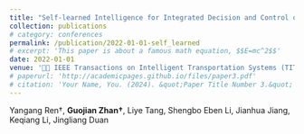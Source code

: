 ```yaml
---
title: "Self-learned Intelligence for Integrated Decision and Control of Automated Vehicles at Signalized Intersections"
collection: publications
# category: conferences
permalink: /publication/2022-01-01-self_learned
# excerpt: 'This paper is about a famous math equation, $$E=mc^2$$'
date: 2022-01-01
venue: '🚗🧠 IEEE Transactions on Intelligent Transportation Systems (TITS)'
# paperurl: 'http://academicpages.github.io/files/paper3.pdf'
# citation: 'Your Name, You. (2024). &quot;Paper Title Number 3.&quot; <i>GitHub Journal of Bugs</i>. 1(3).'
---
```


Yangang Ren†, **Guojian Zhan†**, Liye Tang, Shengbo Eben Li, Jianhua Jiang, Keqiang Li, Jingliang Duan
